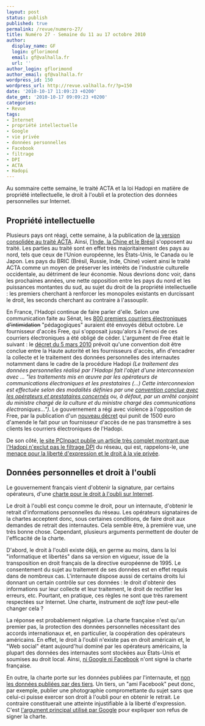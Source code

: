 ```yaml
---
layout: post
status: publish
published: true
permalink: /revue/numero-27/
title: Numéro 27 - Semaine du 11 au 17 octobre 2010
author:
  display_name: GF
  login: gflorimond
  email: gf@valhalla.fr
  url: ''
author_login: gflorimond
author_email: gf@valhalla.fr
wordpress_id: 150
wordpress_url: http://revue.valhalla.fr/?p=150
date: '2010-10-17 11:09:23 +0200'
date_gmt: '2010-10-17 09:09:23 +0200'
categories:
- Revue
tags:
- Internet
- propriété intellectuelle
- Google
- vie privée
- données personnelles
- Facebook
- filtrage
- DPI
- ACTA
- Hadopi
---
```

<p>Au sommaire cette semaine, le traité ACTA et la loi Hadopi en matière de propriété intellectuelle, le droit à l'oubli et la protection des données personnelles sur Internet.</p>
<h2>Propriété intellectuelle</h2>
<p>Plusieurs pays ont réagi, cette semaine, à la publication de <a href="http://revue.valhalla.fr/numeros/26/">la version consolidée au traité ACTA</a>. Ainsi, <a href="http://www.numerama.com/magazine/17073-apres-l-inde-et-la-chine-le-bresil-s-oppose-aussi-a-l-acta.html">l'Inde, la Chine et le Brésil</a> s'opposent au traité. Les parties au traité sont en effet très majoritairement des pays au nord, tels que ceux de l'Union européenne, les États-Unis, le Canada ou le Japon. Les pays du BRIC (Brésil, Russie, Inde, Chine) voient ainsi le traité ACTA comme un moyen de préserver les intérêts de l'industrie culturelle occidentale, au détriment de leur économie. Nous devrions donc voir, dans les prochaines années, une nette opposition entre les pays du nord et les puissances montantes du sud, au sujet du droit de la propriété intellectuelle : les premiers cherchant à renforcer les monopoles existants en durcissant le droit, les seconds cherchant au contraire à l'assouplir.</p>
<p>En France, l'Hadopi continue de faire parler d'elle. Selon une communication faite au Sénat, les <a href="http://www.numerama.com/magazine/17075-l-hadopi-confirme-au-senat-l-envoi-de-800-mails-en-premiere-salve.html">800 premiers courriers électroniques</a> <s>d'intimidation</s> "pédagogiques" auraient été envoyés début octobre. Le fournisseur d'accès Free, qui s'opposait jusqu'alors à l'envoi de ces courriers électroniques a été obligé de céder. L'argument de Free était le suivant : le <a href="http://www.legifrance.gouv.fr/affichTexte.do?cidTexte=JORFTEXT000021923996&categorieLien=id">décret du 5 mars 2010</a> prévoit qu'une convention doit être conclue entre la Haute autorité et les fournisseurs d'accès, afin d'encadrer la collecte et le traitement des données personnelles des internautes notamment dans le cadre de la procédure Hadopi <i>(Le traitement des données personnelles réalisé par l'Hadopi fait l'objet d'une interconnexion avec ... "les traitements mis en œuvre par les opérateurs de communications électroniques et les prestataires (...) Cette interconnexion est effectuée selon des modalités définies par une <u>convention conclue avec les opérateurs et prestataires concernés</u> ou, à défaut, par un arrêté conjoint du ministre chargé de la culture et du ministre chargé des communications électroniques...")</i>. Le gouvernement a régi avec violence à l'opposition de Free, par la publication d'un <a href="http://www.pcinpact.com/actu/news/59807-hadopi-free-decret-emails-avertissement.htm">nouveau décret</a> qui punit de 1500 euro d'amende le fait pour un fournisseur d'accès de ne pas transmettre à ses clients les courriers électroniques de l'Hadopi.</p>
<p>De son côté, <a href="http://www.pcinpact.com/actu/news/59866-hadopi-dpi-reponses-pcinpact-filtrage.htm">le site PCInpact publie un article très complet montrant que l'Hadopi n'exclut pas le filtrage DPI</a> du réseau, qui est, rappelons-le, une <a href="http://www.numerama.com/magazine/17044-une-charte-sur-le-droit-a-l-oubli-numerique-sans-google-ni-facebook.html">menace pour la liberté d'expression et le droit à la vie privée</a>.</p>
<h2>Données personnelles et droit à l'oubli</h2>
<p>Le gouvernement français vient d'obtenir la signature, par certains opérateurs, d'une <a href="http://www.pcinpact.com/actu/news/59866-hadopi-dpi-reponses-pcinpact-filtrage.htm">charte pour le droit à l'oubli sur Internet</a>. </p>
<p>Le droit à l'oubli est conçu comme le droit, pour un internaute, d'obtenir le retrait d'informations personnelles du réseau. Les opérateurs signataires de la chartes acceptent donc, sous certaines conditions, de faire droit aux demandes de retrait des internautes. Cela semble être, à première vue, une très bonne chose. Cependant, plusieurs arguments permettent de douter de l'efficacité de la charte.</p>
<p>D'abord, le droit à l'oubli existe déjà, en germe au moins, dans la loi "informatique et libertés" dans sa version en vigueur, issue de la transposition en droit français de la directive européenne de 1995. Le consentement du sujet au traitement de ses données est en effet requis dans de nombreux cas. L'internaute dispose aussi de certains droits lui donnant un certain contrôle sur ces données : le droit d'obtenir des informations sur leur collecte et leur traitement, le droit de rectifier les erreurs, etc. Pourtant, en pratique, ces règles ne sont que très rarement respectées sur Internet. Une charte, instrument de <i>soft law</i> peut-elle changer cela ?</p>
<p>La réponse est probablement négative. La charte française n'est qu'un premier pas, la protection des données personnelles nécessitant des accords internationaux et, en particulier, la coopération des opérateurs américains. En effet, le droit à l'oubli n'existe pas en droit américain et, le "Web social" étant aujourd'hui dominé par les opérateurs américains, la plupart des données des internautes sont stockées aux États-Unis et soumises au droit local. Ainsi, <a href="http://www.lemonde.fr/technologies/article/2010/10/13/droit-a-l-oubli-sur-internet-une-charte-signee-sans-google-ni-facebook_1425667_651865.html">ni Google ni Facebook</a> n'ont signé la charte française.</p>
<p>En outre, la charte porte sur les données publiées par l'internaute, et <a href="http://www.numerama.com/magazine/17044-une-charte-sur-le-droit-a-l-oubli-numerique-sans-google-ni-facebook.html">non les données publiées par des tiers</a>. Un tiers, un "ami Facebook" peut donc, par exemple, publier une photographie compromettante du sujet sans que celui-ci puisse exercer son droit à l'oubli pour en obtenir le retrait. Le contraire constituerait une atteinte injustifiable à la liberté d'expression. C'est <a href="http://www.numerama.com/magazine/17048-google-explique-pourquoi-il-n-a-pas-signe-la-charte-sur-le-droit-a-l-oubli.html">l'argument principal utilisé par Google</a> pour expliquer son refus de signer la charte.</p>
